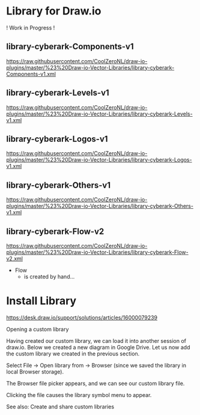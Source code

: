 
# Library for Draw.io

! Work in Progress !

## library-cyberark-Components-v1
https://raw.githubusercontent.com/CoolZeroNL/draw-io-plugins/master/%23%20Draw-io-Vector-Libraries/library-cyberark-Components-v1.xml  

## library-cyberark-Levels-v1
https://raw.githubusercontent.com/CoolZeroNL/draw-io-plugins/master/%23%20Draw-io-Vector-Libraries/library-cyberark-Levels-v1.xml  

## library-cyberark-Logos-v1
https://raw.githubusercontent.com/CoolZeroNL/draw-io-plugins/master/%23%20Draw-io-Vector-Libraries/library-cyberark-Logos-v1.xml  

## library-cyberark-Others-v1
https://raw.githubusercontent.com/CoolZeroNL/draw-io-plugins/master/%23%20Draw-io-Vector-Libraries/library-cyberark-Others-v1.xml  
  
## library-cyberark-Flow-v2
https://raw.githubusercontent.com/CoolZeroNL/draw-io-plugins/master/%23%20Draw-io-Vector-Libraries/library-cyberark-Flow-v2.xml

- Flow
    - is created by hand...

# Install Library
https://desk.draw.io/support/solutions/articles/16000079239


Opening a custom library

Having created our custom library, we can load it into another session of draw.io. Below we created a new diagram in Google Drive.  Let us now add the custom library we created in the previous section.

Select File -> Open library from -> Browser (since we saved the library in local Browser storage).

The Browser file picker appears, and we can see our custom library file.

Clicking the file causes the library symbol menu to appear.

See also: Create and share custom libraries

<!-- https://github.com/jgraph/drawio-libs/tree/master/libs -->


<!-- Rule:
```
editableCssRules=.*;
```

1. create new libary
2. add SVG
3. save to device
4. click on the new added img (so that the image is selected and showing on drawing)
5. select the image
6. edit style
7. add `editableCssRules=.*;` after images;
8. click on apply
9. click on the + icon in the Libary -->